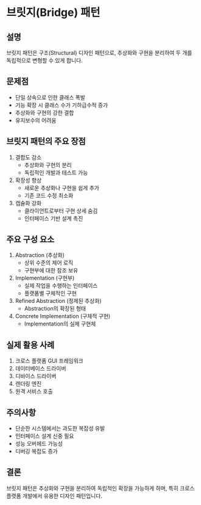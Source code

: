 # 브릿지(Bridge) 패턴

## 설명
브릿지 패턴은 구조(Structural) 디자인 패턴으로, 추상화와 구현을 분리하여 두 개를 독립적으로 변형할 수 있게 합니다.

## 문제점
- 단일 상속으로 인한 클래스 폭발
- 기능 확장 시 클래스 수가 기하급수적 증가
- 추상화와 구현의 강한 결합
- 유지보수의 어려움

## 브릿지 패턴의 주요 장점
1. 결합도 감소
    - 추상화와 구현의 분리
    - 독립적인 개발과 테스트 가능
2. 확장성 향상
    - 새로운 추상화나 구현을 쉽게 추가
    - 기존 코드 수정 최소화
3. 캡슐화 강화
    - 클라이언트로부터 구현 상세 숨김
    - 인터페이스 기반 설계 촉진

## 주요 구성 요소
1. Abstraction (추상화)
    - 상위 수준의 제어 로직
    - 구현부에 대한 참조 보유
2. Implementation (구현부)
    - 실제 작업을 수행하는 인터페이스
    - 플랫폼별 구체적인 구현
3. Refined Abstraction (정제된 추상화)
    - Abstraction의 확장된 형태
4. Concrete Implementation (구체적 구현)
    - Implementation의 실제 구현체

## 실제 활용 사례
1. 크로스 플랫폼 GUI 프레임워크
2. 데이터베이스 드라이버
3. 디바이스 드라이버
4. 렌더링 엔진
5. 원격 서비스 호출

## 주의사항
- 단순한 시스템에서는 과도한 복잡성 유발
- 인터페이스 설계 신중 필요
- 성능 오버헤드 가능성
- 디버깅 복잡도 증가

## 결론
브릿지 패턴은 추상화와 구현을 분리하여 독립적인 확장을 가능하게 하며, 특히 크로스 플랫폼 개발에서 유용한 디자인 패턴입니다.